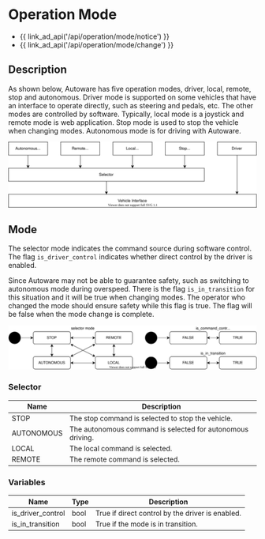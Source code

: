 # Operation Mode

- {{ link_ad_api('/api/operation/mode/notice') }}
- {{ link_ad_api('/api/operation/mode/change') }}

## Description

As shown below, Autoware has five operation modes, driver, local, remote, stop and autonomous.
Driver mode is supported on some vehicles that have an interface to operate directly, such as steering and pedals, etc.
The other modes are controlled by software. Typically, local mode is a joystick and remote mode is web application.
Stop mode is used to stop the vehicle when changing modes. Autonomous mode is for driving with Autoware.

![operation-architecture](./architecture.drawio.svg)

## Mode

The selector mode indicates the command source during software control.
The flag `is_driver_control` indicates whether direct control by the driver is enabled.

Since Autoware may not be able to guarantee safety, such as switching to autonomous mode during overspeed.
There is the flag `is_in_transition` for this situation and it will be true when changing modes.
The operator who changed the mode should ensure safety while this flag is true. The flag will be false when the mode change is complete.

![operation-mode](./mode.drawio.svg)

### Selector

| Name       | Description                                                |
| ---------- | ---------------------------------------------------------- |
| STOP       | The stop command is selected to stop the vehicle.          |
| AUTONOMOUS | The autonomous command is selected for autonomous driving. |
| LOCAL      | The local command is selected.                             |
| REMOTE     | The remote command is selected.                            |

### Variables

| Name              | Type | Description                                      |
| ----------------- | ---- | ------------------------------------------------ |
| is_driver_control | bool | True if direct control by the driver is enabled. |
| is_in_transition  | bool | True if the mode is in transition.               |
